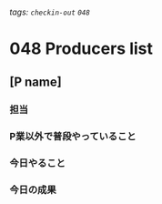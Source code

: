 ###### tags: `checkin-out` `048`

# 048 Producers list

## [P name]

### 担当

### P業以外で普段やっていること

### 今日やること

### 今日の成果
